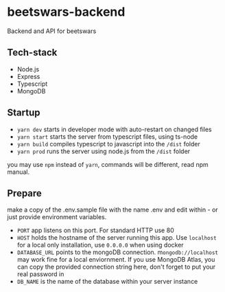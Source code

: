 # beetswars-backend

Backend and API for beetswars

## Tech-stack

- Node.js
- Express
- Typescript
- MongoDB

## Startup

- `yarn dev` starts in developer mode with auto-restart on changed files
- `yarn start` starts the server from typescript files, using ts-node
- `yarn build` compiles typescript to javascript into the `/dist` folder
- `yarn prod` runs the server using node.js from the `/dist` folder

you may use `npm` instead of `yarn`, commands will be different, read npm manual.

## Prepare

make a copy of the .env.sample file with the name .env and edit within - or
just provide environment variables.

- `PORT` app listens on this port. For standard HTTP use 80
- `HOST` holds the hostname of the server running this app. Use `localhost` for a local only installation, use `0.0.0.0` when using docker
- `DATABASE_URL` points to the mongoDB connection. m`ongodb://localhost` may work fine for a local enviornment. If you use MongoDB Atlas, you can copy the provided connection string here, don't forget to put your real password in
- `DB_NAME` is the name of the database within your server instance
